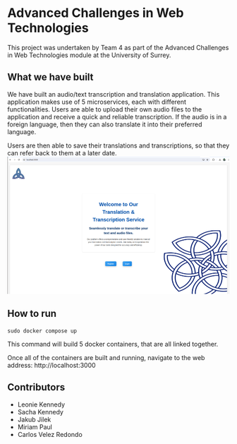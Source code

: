# Advanced Challenges in Web Technologies

This project was undertaken by Team 4 as part of the Advanced Challenges in Web Technologies module at the University of Surrey.

## What we have built
We have built an audio/text transcription and translation application.
This application makes use of 5 microservices, each with different functionalities. Users are able to upload their
own audio files to the application and receive a quick and reliable transcription. If the audio is in a foreign language,
then they can also translate it into their preferred language.

Users are then able to save their translations and transcriptions, so that they can refer back to them at a later date.
![img_1.png](img_1.png)
## How to run
```commandline
sudo docker compose up
```
This command will build 5 docker containers, that are all linked together.

Once all of the containers are built and running, navigate to the web address:
http://localhost:3000

## Contributors
- Leonie Kennedy 
- Sacha Kennedy
- Jakub Jilek
- Miriam Paul
- Carlos Velez Redondo